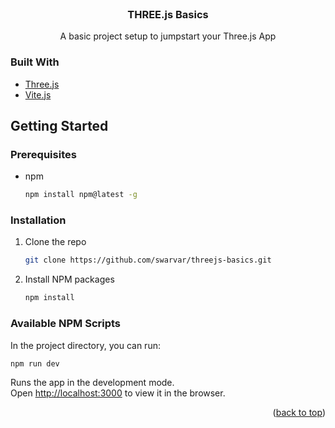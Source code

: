 <div id="top"></div>
<br />
<div align="center">
  <h3 align="center">THREE.js Basics</h3>

  <p align="center">
    A basic project setup to jumpstart your Three.js App
    <br />
  </p>
</div>

### Built With

* [Three.js](https://threejs.org/)
* [Vite.js](https://vitejs.dev/)


<!-- GETTING STARTED -->
## Getting Started

### Prerequisites

* npm
  ```sh
  npm install npm@latest -g
  ```

### Installation

1. Clone the repo
   ```sh
   git clone https://github.com/swarvar/threejs-basics.git
   ```
2. Install NPM packages
   ```sh
   npm install
   ```

### Available NPM Scripts

In the project directory, you can run:
```sh
npm run dev
```

Runs the app in the development mode.\
Open [http://localhost:3000](http://localhost:3000) to view it in the browser.

<p align="right">(<a href="#top">back to top</a>)</p>